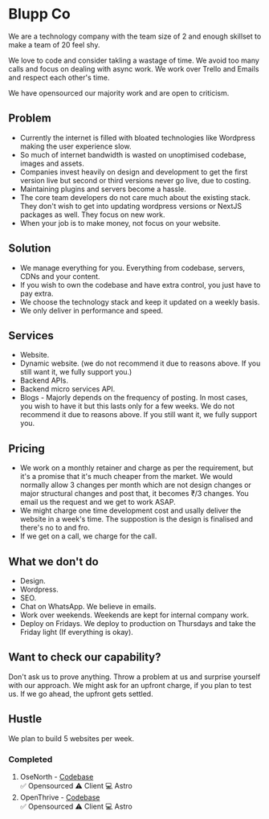 # Blupp Co
We are a technology company with the team size of 2 and enough skillset to make a team of 20 feel shy.

We love to code and consider takling a wastage of time. We avoid too many calls and focus on dealing with async work. We work over Trello and Emails and respect each other's time.

We have opensourced our majority work and are open to criticism.

## Problem
- Currently the internet is filled with bloated technologies like Wordpress making the user experience slow.
- So much of internet bandwidth is wasted on unoptimised codebase, images and assets.
- Companies invest heavily on design and development to get the first version live but second or third versions never go live, due to costing.
- Maintaining plugins and servers become a hassle.
- The core team developers do not care much about the existing stack. They don't wish to get into updating wordpress versions or NextJS packages as well. They focus on new work.
- When your job is to make money, not focus on your website.

## Solution
- We manage everything for you. Everything from codebase, servers, CDNs and your content.
- If you wish to own the codebase and have extra control, you just have to pay extra.
- We choose the technology stack and keep it updated on a weekly basis.
- We only deliver in performance and speed.

## Services
- Website.
- Dynamic website. (we do not recommend it due to reasons above. If you still want it, we fully support you.)
- Backend APIs.
- Backend micro services API.
- Blogs - Majorly depends on the frequency of posting. In most cases, you wish to have it but this lasts only for a few weeks. We do not recommend it due to reasons above. If you still want it, we fully support you.

## Pricing
- We work on a monthly retainer and charge as per the requirement, but it's a promise that it's much cheaper from the market. We would normally allow 3 changes per month which are not design changes or major structural changes and post that, it becomes ₹/3 changes. You email us the request and we get to work ASAP.
- We might charge one time development cost and usally deliver the website in a week's time. The suppostion is the design is finalised and there's no to and fro.
- If we get on a call, we charge for the call.

## What we don't do
- Design.
- Wordpress.
- SEO.
- Chat on WhatsApp. We believe in emails.
- Work over weekends. Weekends are kept for internal company work.
- Deploy on Fridays. We deploy to production on Thursdays and take the Friday light (If everything is okay).

## Want to check our capability?
Don't ask us to prove anything. Throw a problem at us and surprise yourself with our approach. We might ask for an upfront charge, if you plan to test us. If we go ahead, the upfront gets settled.

## Hustle
We plan to build 5 websites per week.

### Completed
1. OseNorth - [Codebase](https://github.com/bluppco/osenorth)
\
    ✅ Opensourced
    ⚠️ Client
    💻 Astro
2. OpenThrive - [Codebase](https://github.com/bluppco/openthrive)
\
    ✅ Opensourced
    ⚠️ Client
    💻 Astro
